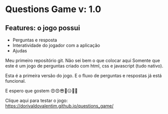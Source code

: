 # Questions Game v: 1.0

## Features: o jogo possui
   * Perguntas e resposta
   * Interatividade do jogador com a aplicação
   * Ajudas

Meu primeiro repositório git. Não sei bem o que colocar aqui
Somente que este é um jogo de perguntas criado com html, css e javascript (tudo nativo).

Esta é a primeira versão do jogo. E o fluxo de perguntas e respostas já está funcional.

E espero que gostem 😍😍😎🤔😑🙄🙄

Clique aqui para testar o jogo:
https://dorivaldovalentim.github.io/questions_game/
